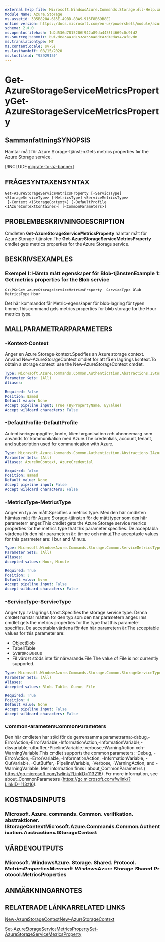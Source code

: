 ```yaml
---
external help file: Microsoft.WindowsAzure.Commands.Storage.dll-Help.xml
Module Name: Azure.Storage
ms.assetid: 3B5B828A-6B3E-49BD-8BA9-916F8B69B8E9
online version: https://docs.microsoft.com/en-us/powershell/module/azure.storage/get-azurestorageservicemetricsproperty
schema: 2.0.0
ms.openlocfilehash: 1d7d536d7815206f942a89da4458f4669c0c9fd2
ms.sourcegitcommit: b9b2dea3441d1532a5564ddca3dced45424fe2d6
ms.translationtype: MT
ms.contentlocale: sv-SE
ms.lasthandoff: 08/15/2020
ms.locfileid: "93929150"
---
```

# <span data-ttu-id="67421-101">Get-AzureStorageServiceMetricsProperty</span><span class="sxs-lookup"><span data-stu-id="67421-101">Get-AzureStorageServiceMetricsProperty</span></span>

## <span data-ttu-id="67421-102">Sammanfattning</span><span class="sxs-lookup"><span data-stu-id="67421-102">SYNOPSIS</span></span>
<span data-ttu-id="67421-103">Hämtar mått för Azure Storage-tjänsten.</span><span class="sxs-lookup"><span data-stu-id="67421-103">Gets metrics properties for the Azure Storage service.</span></span>

[!INCLUDE [migrate-to-az-banner](../../includes/migrate-to-az-banner.md)]

## <span data-ttu-id="67421-104">FRÅGESYNTAXEN</span><span class="sxs-lookup"><span data-stu-id="67421-104">SYNTAX</span></span>

```
Get-AzureStorageServiceMetricsProperty [-ServiceType] <StorageServiceType> [-MetricsType] <ServiceMetricsType>
 [-Context <IStorageContext>] [-DefaultProfile <IAzureContextContainer>] [<CommonParameters>]
```

## <span data-ttu-id="67421-105">PROBLEMBESKRIVNING</span><span class="sxs-lookup"><span data-stu-id="67421-105">DESCRIPTION</span></span>
<span data-ttu-id="67421-106">Cmdleten **Get-AzureStorageServiceMetricsProperty** hämtar mått för Azure Storage-tjänsten.</span><span class="sxs-lookup"><span data-stu-id="67421-106">The **Get-AzureStorageServiceMetricsProperty** cmdlet gets metrics properties for the Azure Storage service.</span></span>

## <span data-ttu-id="67421-107">BESKRIVS</span><span class="sxs-lookup"><span data-stu-id="67421-107">EXAMPLES</span></span>

### <span data-ttu-id="67421-108">Exempel 1: Hämta mått egenskaper för Blob-tjänsten</span><span class="sxs-lookup"><span data-stu-id="67421-108">Example 1: Get metrics properties for the Blob service</span></span>
```
C:\PS>Get-AzureStorageServiceMetricsProperty -ServiceType Blob -MetricsType Hour
```

<span data-ttu-id="67421-109">Det här kommandot får Metric-egenskaper för blob-lagring för typen timme.</span><span class="sxs-lookup"><span data-stu-id="67421-109">This command gets metrics properties for blob storage for the Hour metrics type.</span></span>

## <span data-ttu-id="67421-110">MALLPARAMETRAR</span><span class="sxs-lookup"><span data-stu-id="67421-110">PARAMETERS</span></span>

### <span data-ttu-id="67421-111">-Kontext</span><span class="sxs-lookup"><span data-stu-id="67421-111">-Context</span></span>
<span data-ttu-id="67421-112">Anger en Azure Storage-kontext.</span><span class="sxs-lookup"><span data-stu-id="67421-112">Specifies an Azure storage context.</span></span>
<span data-ttu-id="67421-113">Använd New-AzureStorageContext cmdlet för att få en lagrings kontext.</span><span class="sxs-lookup"><span data-stu-id="67421-113">To obtain a storage context, use the New-AzureStorageContext cmdlet.</span></span>

```yaml
Type: Microsoft.Azure.Commands.Common.Authentication.Abstractions.IStorageContext
Parameter Sets: (All)
Aliases:

Required: False
Position: Named
Default value: None
Accept pipeline input: True (ByPropertyName, ByValue)
Accept wildcard characters: False
```

### <span data-ttu-id="67421-114">-DefaultProfile</span><span class="sxs-lookup"><span data-stu-id="67421-114">-DefaultProfile</span></span>
<span data-ttu-id="67421-115">Autentiseringsuppgifter, konto, klient organisation och abonnemang som används för kommunikation med Azure.</span><span class="sxs-lookup"><span data-stu-id="67421-115">The credentials, account, tenant, and subscription used for communication with Azure.</span></span>

```yaml
Type: Microsoft.Azure.Commands.Common.Authentication.Abstractions.IAzureContextContainer
Parameter Sets: (All)
Aliases: AzureRmContext, AzureCredential

Required: False
Position: Named
Default value: None
Accept pipeline input: False
Accept wildcard characters: False
```

### <span data-ttu-id="67421-116">-MetricsType</span><span class="sxs-lookup"><span data-stu-id="67421-116">-MetricsType</span></span>
<span data-ttu-id="67421-117">Anger en typ av mått.</span><span class="sxs-lookup"><span data-stu-id="67421-117">Specifies a metrics type.</span></span>
<span data-ttu-id="67421-118">Med den här cmdleten hämtas mått för Azure Storage-tjänsten för de mått typer som den här parametern anger.</span><span class="sxs-lookup"><span data-stu-id="67421-118">This cmdlet gets the Azure Storage service metrics properties for the metrics type that this parameter specifies.</span></span>
<span data-ttu-id="67421-119">De acceptabla värdena för den här parametern är: timme och minut.</span><span class="sxs-lookup"><span data-stu-id="67421-119">The acceptable values for this parameter are: Hour and Minute.</span></span>

```yaml
Type: Microsoft.WindowsAzure.Commands.Storage.Common.ServiceMetricsType
Parameter Sets: (All)
Aliases:
Accepted values: Hour, Minute

Required: True
Position: 1
Default value: None
Accept pipeline input: False
Accept wildcard characters: False
```

### <span data-ttu-id="67421-120">-ServiceType</span><span class="sxs-lookup"><span data-stu-id="67421-120">-ServiceType</span></span>
<span data-ttu-id="67421-121">Anger typ av lagrings tjänst.</span><span class="sxs-lookup"><span data-stu-id="67421-121">Specifies the storage service type.</span></span>
<span data-ttu-id="67421-122">Denna cmdlet hämtar måtten för den typ som den här parametern anger.</span><span class="sxs-lookup"><span data-stu-id="67421-122">This cmdlet gets the metrics properties for the type that this parameter specifies.</span></span>
<span data-ttu-id="67421-123">De acceptabla värdena för den här parametern är:</span><span class="sxs-lookup"><span data-stu-id="67421-123">The acceptable values for this parameter are:</span></span>
- <span data-ttu-id="67421-124">Object</span><span class="sxs-lookup"><span data-stu-id="67421-124">Blob</span></span> 
- <span data-ttu-id="67421-125">Tabell</span><span class="sxs-lookup"><span data-stu-id="67421-125">Table</span></span>
- <span data-ttu-id="67421-126">Svarskö</span><span class="sxs-lookup"><span data-stu-id="67421-126">Queue</span></span>
- <span data-ttu-id="67421-127">Fil värdet stöds inte för närvarande.</span><span class="sxs-lookup"><span data-stu-id="67421-127">File The value of File is not currently supported.</span></span>

```yaml
Type: Microsoft.WindowsAzure.Commands.Storage.Common.StorageServiceType
Parameter Sets: (All)
Aliases:
Accepted values: Blob, Table, Queue, File

Required: True
Position: 0
Default value: None
Accept pipeline input: False
Accept wildcard characters: False
```

### <span data-ttu-id="67421-128">CommonParameters</span><span class="sxs-lookup"><span data-stu-id="67421-128">CommonParameters</span></span>
<span data-ttu-id="67421-129">Den här cmdleten har stöd för de gemensamma parametrarna:-debug,-ErrorAction,-ErrorVariable,-InformationAction,-InformationVariable,-disvariable,-utbuffer,-PipelineVariable,-verbose,-WarningAction och-WarningVariable.</span><span class="sxs-lookup"><span data-stu-id="67421-129">This cmdlet supports the common parameters: -Debug, -ErrorAction, -ErrorVariable, -InformationAction, -InformationVariable, -OutVariable, -OutBuffer, -PipelineVariable, -Verbose, -WarningAction, and -WarningVariable.</span></span> <span data-ttu-id="67421-130">Mer information finns i about_CommonParameters ( https://go.microsoft.com/fwlink/?LinkID=113216) .</span><span class="sxs-lookup"><span data-stu-id="67421-130">For more information, see about_CommonParameters (https://go.microsoft.com/fwlink/?LinkID=113216).</span></span>

## <span data-ttu-id="67421-131">KOSTNADS</span><span class="sxs-lookup"><span data-stu-id="67421-131">INPUTS</span></span>

### <span data-ttu-id="67421-132">Microsoft. Azure. commands. Common. verifikation. abstraktioner. IStorageContext</span><span class="sxs-lookup"><span data-stu-id="67421-132">Microsoft.Azure.Commands.Common.Authentication.Abstractions.IStorageContext</span></span>

## <span data-ttu-id="67421-133">VÄRDEN</span><span class="sxs-lookup"><span data-stu-id="67421-133">OUTPUTS</span></span>

### <span data-ttu-id="67421-134">Microsoft. WindowsAzure. Storage. Shared. Protocol. MetricsProperties</span><span class="sxs-lookup"><span data-stu-id="67421-134">Microsoft.WindowsAzure.Storage.Shared.Protocol.MetricsProperties</span></span>

## <span data-ttu-id="67421-135">ANMÄRKNINGAR</span><span class="sxs-lookup"><span data-stu-id="67421-135">NOTES</span></span>

## <span data-ttu-id="67421-136">RELATERADE LÄNKAR</span><span class="sxs-lookup"><span data-stu-id="67421-136">RELATED LINKS</span></span>

[<span data-ttu-id="67421-137">New-AzureStorageContext</span><span class="sxs-lookup"><span data-stu-id="67421-137">New-AzureStorageContext</span></span>](./New-AzureStorageContext.md)

[<span data-ttu-id="67421-138">Set-AzureStorageServiceMetricsProperty</span><span class="sxs-lookup"><span data-stu-id="67421-138">Set-AzureStorageServiceMetricsProperty</span></span>](./Set-AzureStorageServiceMetricsProperty.md)


